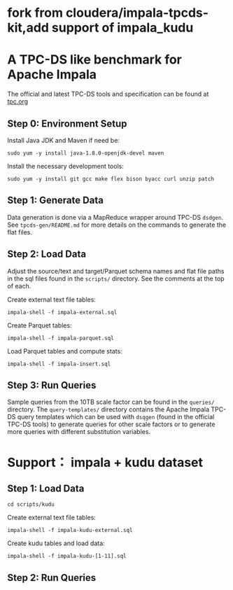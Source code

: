 # fork from cloudera/impala-tpcds-kit,add support of impala_kudu

# A TPC-DS like benchmark for Apache Impala

The official and latest TPC-DS tools and specification can be found at
[tpc.org](http://www.tpc.org/tpc_documents_current_versions/current_specifications.asp)

## Step 0: Environment Setup

Install Java JDK and Maven if need be:

```
sudo yum -y install java-1.8.0-openjdk-devel maven
```

Install the necessary development tools:

```
sudo yum -y install git gcc make flex bison byacc curl unzip patch
```

## Step 1: Generate Data

Data generation is done via a MapReduce wrapper around TPC-DS `dsdgen`.  See `tpcds-gen/README.md` for more details on the commands to generate the flat files.

## Step 2: Load Data

Adjust the source/text and target/Parquet schema names and flat file paths in the sql files found in the `scripts/` directory.  See the comments at the top of each.

Create external text file tables:

```
impala-shell -f impala-external.sql
```

Create Parquet tables:

```
impala-shell -f impala-parquet.sql
```

Load Parquet tables and compute stats:

```
impala-shell -f impala-insert.sql
```

## Step 3: Run Queries

Sample queries from the 10TB scale factor can be found in the `queries/` directory.  The `query-templates/` directory contains the Apache Impala TPC-DS query templates which can be used with `dsqgen` (found in the official TPC-DS tools) to generate queries for other scale factors or to generate more queries with different substitution variables.

# Support： impala + kudu dataset
## Step 1: Load Data
```
cd scripts/kudu
```
Create external text file tables:

```
impala-shell -f impala-kudu-external.sql
```

Create kudu tables and load data:

```
impala-shell -f impala-kudu-[1-11].sql
```

## Step 2: Run Queries
